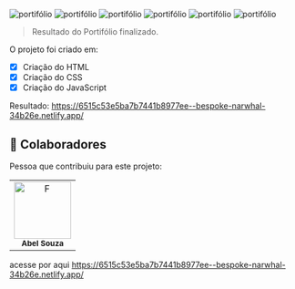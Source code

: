 <img src="./images/port1.png" alt="portifólio"> <img src="./images/port2.png" alt="portifólio">
<img src="./images/port3.png" alt="portifólio"> <img src="./images/port4.png" alt="portifólio">
<img src="./images/port5.png" alt="portifólio"> <img src="./images/port6.png" alt="portifólio">

> Resultado do Portifólio finalizado.

O projeto foi criado em:

- [x] Criação do HTML
- [x] Criação do CSS
- [x] Criação do JavaScript

Resultado: https://6515c53e5ba7b7441b8977ee--bespoke-narwhal-34b26e.netlify.app/


## 🤝 Colaboradores

Pessoa que contribuiu para este projeto:

<table>
  <tr>
    <td align="center">
        <img src="./images/EU.jpg" width="100px;" alt="F"/><br>
        <sub>
          <b>Abel Souza</b>
        </sub>
      </a>
    </td>
   </tr>
</table>

acesse por aqui  https://6515c53e5ba7b7441b8977ee--bespoke-narwhal-34b26e.netlify.app/

